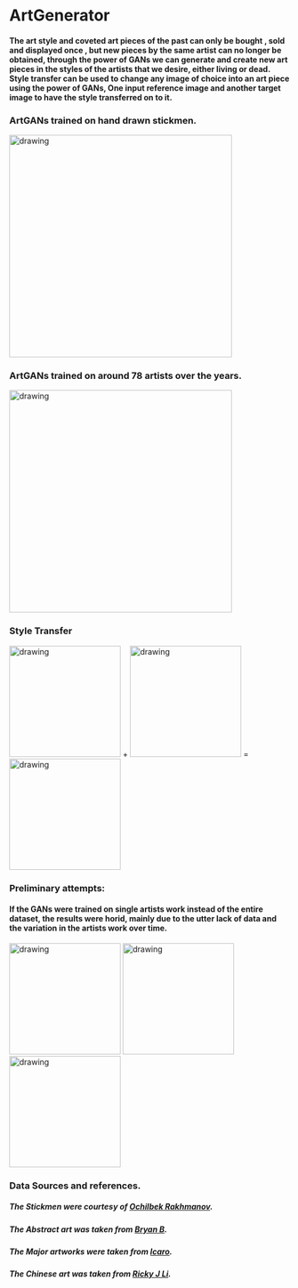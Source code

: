 # ArtGenerator
#### The art style and coveted art pieces of the past can only be bought , sold and displayed once , but new pieces by the same artist can no longer be obtained, through the power of GANs we can generate and create new art pieces in the styles of the artists that we desire, either living or dead. Style transfer can be used to change any image of choice into an art piece using the power of GANs, One input reference image and another target image to have the style transferred on to it.


### ArtGANs trained on hand drawn stickmen.
<img src="../main/videos/stickmen.gif" alt="drawing" width="400"/>


### ArtGANs trained on around 78 artists over the years.
<img src="../main/videos/artists.gif" alt="drawing" width="400"/>

### Style Transfer
<p float="left">
<img src="../main/content.jpg" alt="drawing" width="200"/>
 +
<img src="../main/style.jpg" alt="drawing" width="200"/>
 =
<img src="../main/stylized-image.png" alt="drawing" width="200"/>
</p>


### Preliminary attempts:
#### If the GANs were trained on single artists work instead of the entire dataset, the results were horid, mainly due to the utter lack of data and the variation in the artists work over time.
<p float="left">
<img src="../main/gen/generated_img_047_8.png" alt="drawing" width="200"/>
<img src="../main/gen/generated_img_069_8.png"alt="drawing" width="200"/>
<img src="../main/gen/generated_img_099_9.png" alt="drawing" width="200"/>
</p>

### Data Sources and references.
##### The Stickmen were courtesy of [Ochilbek Rakhmanov](https://www.kaggle.com/lachin007/drawaperson-handdrawn-sketches-by-children).
##### The Abstract art was taken from [Bryan B](https://www.kaggle.com/bryanb/abstract-art-gallery).
##### The Major artworks were taken from [Icaro](https://www.kaggle.com/ikarus777/best-artworks-of-all-time).
##### The Chinese art was taken from [Ricky J Li](https://www.kaggle.com/rickyjli/chinese-fine-art).
